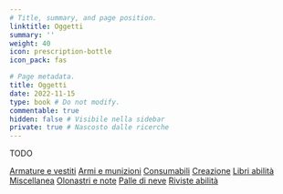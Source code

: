 ```yaml
---
# Title, summary, and page position.
linktitle: Oggetti
summary: ''
weight: 40
icon: prescription-bottle
icon_pack: fas

# Page metadata.
title: Oggetti
date: 2022-11-15
type: book # Do not modify.
commentable: true
hidden: false # Visibile nella sidebar
private: true # Nascosto dalle ricerche
---
```


TODO
<!--
{{< cta cta_text="Armi" cta_link="armi" cta_alt_text="Armi, armi uniche e munizioni" cta_alt_link="armi" cta_new_tab="false" >}}
{{< cta cta_text="Armature e vestiti" cta_link="armature-e-vestiti" cta_alt_text="Armature, vestiti e copricapi" cta_alt_link="armature-e-vestiti" cta_new_tab="false" >}}
{{< cta cta_text="Consumabili" cta_link="consumabili" cta_alt_text="Cibi, bevande e droghe" cta_alt_link="consumabili" cta_new_tab="false" >}}
{{< cta cta_text="Creazione" cta_link="creazione" cta_alt_text="Ricette, modifiche e oggetti utili" cta_alt_link="creazione" cta_new_tab="false" >}}
{{< cta cta_text="Palle di neve" cta_link="palle-di-neve"  cta_new_tab="false" >}}
{{< cta cta_text="Libri delle abilità" cta_link="libri-delle-abilita"  cta_new_tab="false" >}}
{{< cta cta_text="Riviste delle abilità" cta_link="riviste-delle-abilita"  cta_new_tab="false" >}}
{{< cta cta_text="Miscellanea" cta_link="miscellanea"  cta_new_tab="false" >}}
{{< cta cta_text="Olonastri e note" cta_link="olonastri-e-note"  cta_new_tab="false" >}}
-->

<a href="armature-e-vestiti" class="btn mojave">Armature e vestiti</a>
<a href="armi" class="btn mojave">Armi e munizioni</a>
<a href="#" class="btn mojave">Consumabili</a>
<a href="creazione" class="btn mojave">Creazione</a>
<a href="libri-abilita" class="btn mojave">Libri abilità</a>
<a href="#" class="btn mojave">Miscellanea</a>
<a href="#" class="btn mojave">Olonastri e note</a>
<a href="palle-di-neve" class="btn mojave">Palle di neve</a>
<a href="riviste-abilita" class="btn mojave">Riviste abilità</a>



